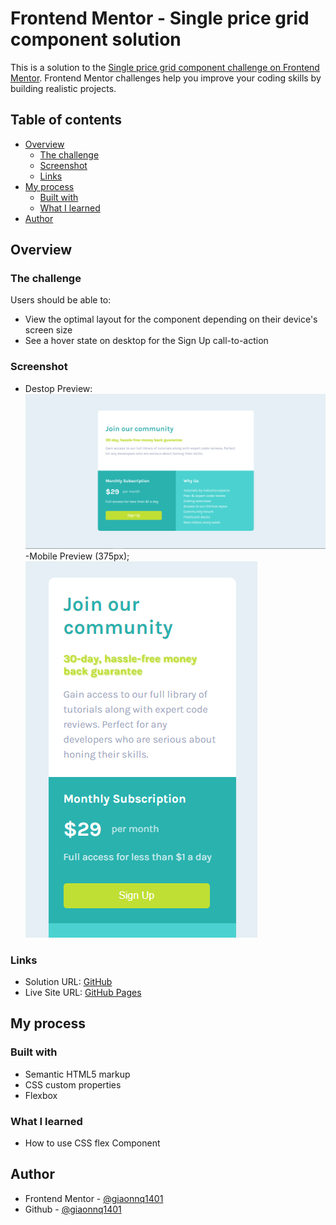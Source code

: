 # Frontend Mentor - Single price grid component solution

This is a solution to the [Single price grid component challenge on Frontend Mentor](https://www.frontendmentor.io/challenges/single-price-grid-component-5ce41129d0ff452fec5abbbc). Frontend Mentor challenges help you improve your coding skills by building realistic projects. 

## Table of contents

- [Overview](#overview)
  - [The challenge](#the-challenge)
  - [Screenshot](#screenshot)
  - [Links](#links)
- [My process](#my-process)
  - [Built with](#built-with)
  - [What I learned](#what-i-learned)
- [Author](#author)

## Overview

### The challenge

Users should be able to:

- View the optimal layout for the component depending on their device's screen size
- See a hover state on desktop for the Sign Up call-to-action

### Screenshot
- Destop Preview:
![Desktop Preview](screenshot/desktop-preview.png)
-Mobile Preview (375px);
![Mobile Preview](screenshot/mobile-preview.png)


### Links

- Solution URL: [GitHub](https://github.com/giaonnq1401/single-price-grid-component)
- Live Site URL: [GitHub Pages](https://giaonnq1401.github.io/single-price-grid-component/)

## My process

### Built with

- Semantic HTML5 markup
- CSS custom properties
- Flexbox


### What I learned

- How to use CSS flex Component


## Author

- Frontend Mentor - [@giaonnq1401](https://www.frontendmentor.io/profile/giaonnq1401)
- Github - [@giaonnq1401](https://github.com/giaonnq1401)

